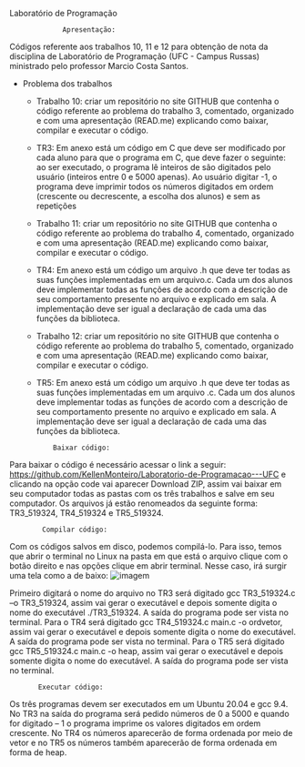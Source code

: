 Laboratório de Programação

                 Apresentação:

Códigos referente aos trabalhos 10, 11 e 12 para obtenção de nota da disciplina de Laboratório de Programação (UFC - Campus Russas) ministrado pelo professor Marcio Costa Santos.

* Problema dos trabalhos

    - Trabalho 10: criar um repositório no site GITHUB que contenha o código referente ao problema do trabalho 3, comentado, organizado e com uma apresentação (READ.me) explicando como baixar, compilar e executar o código.

    - TR3: Em anexo está um código em C que deve ser modificado por cada aluno para que o programa em C, que deve fazer o seguinte: ao ser executado, o programa lê inteiros de são digitados pelo usuário (inteiros entre 0 e 5000 apenas). Ao usuário digitar -1, o programa deve imprimir todos os números digitados em ordem (crescente ou decrescente, a escolha dos alunos) e sem as repetições

    - Trabalho 11: criar um repositório no site GITHUB que contenha o código referente ao problema do trabalho 4, comentado, organizado e com uma apresentação (READ.me) explicando como baixar, compilar e executar o código.

    - TR4: Em anexo está um código um arquivo .h que deve ter todas as suas funções implementadas em um arquivo.c. Cada um dos alunos deve implementar todas as funções de acordo com a descrição de seu comportamento presente no arquivo e explicado em sala. A implementação deve ser igual a declaração de cada uma das funções da biblioteca.

    - Trabalho 12: criar um repositório no site GITHUB que contenha o código referente ao problema do trabalho 5, comentado, organizado e com uma apresentação (READ.me) explicando como baixar, compilar e executar o código.

    - TR5: Em anexo está um código um arquivo .h que deve ter todas as suas funções implementadas em um arquivo .c. Cada um dos alunos deve implementar todas as funções de acordo com a descrição de seu comportamento presente no arquivo e explicado em sala. A implementação deve ser igual a declaração de cada uma das funções da biblioteca.
     
              Baixar código:

Para baixar o código é necessário acessar o link a seguir:  https://github.com/KellenMonteiro/Laboratorio-de-Programacao---UFC e clicando na opção code vai aparecer Download ZIP, assim vai baixar em seu computador todas as pastas com os três trabalhos e salve em seu computador. Os arquivos já estão renomeados da seguinte forma: TR3_519324, TR4_519324 e TR5_519324.

            Compilar código:

Com os códigos salvos em disco, podemos compilá-lo. Para isso, temos que abrir o terminal no Linux na pasta em que está o arquivo clique com o botão direito e nas opções clique em abrir terminal. Nesse caso, irá surgir uma tela como a de baixo:
![imagem](https://user-images.githubusercontent.com/110505932/206284953-e4e425e6-d2f5-40e2-9d13-13e458136455.jpg)

Primeiro digitará o nome do arquivo no TR3 será digitado gcc TR3_519324.c –o TR3_519324, assim vai gerar o executável e depois somente digita o nome do executável ./TR3_519324. A saída do programa pode ser vista no terminal.
Para o TR4 será digitado gcc TR4_519324.c main.c -o ordvetor, assim vai gerar o executável e depois somente digita o nome do executável. A saída do programa pode ser vista no terminal.
Para o TR5 será digitado gcc TR5_519324.c main.c -o heap, assim vai gerar o executável e depois somente digita o nome do executável. A saída do programa pode ser vista no terminal.

           Executar código:

Os três programas devem ser executados em um Ubuntu 20.04 e gcc 9.4.
No TR3 na saída do programa será pedido números de 0 a 5000 e quando for digitado – 1 o programa imprime os valores digitados em ordem crescente. No TR4 os números aparecerão de forma ordenada por meio de vetor e no TR5 os números também aparecerão de forma ordenada em forma de heap.
